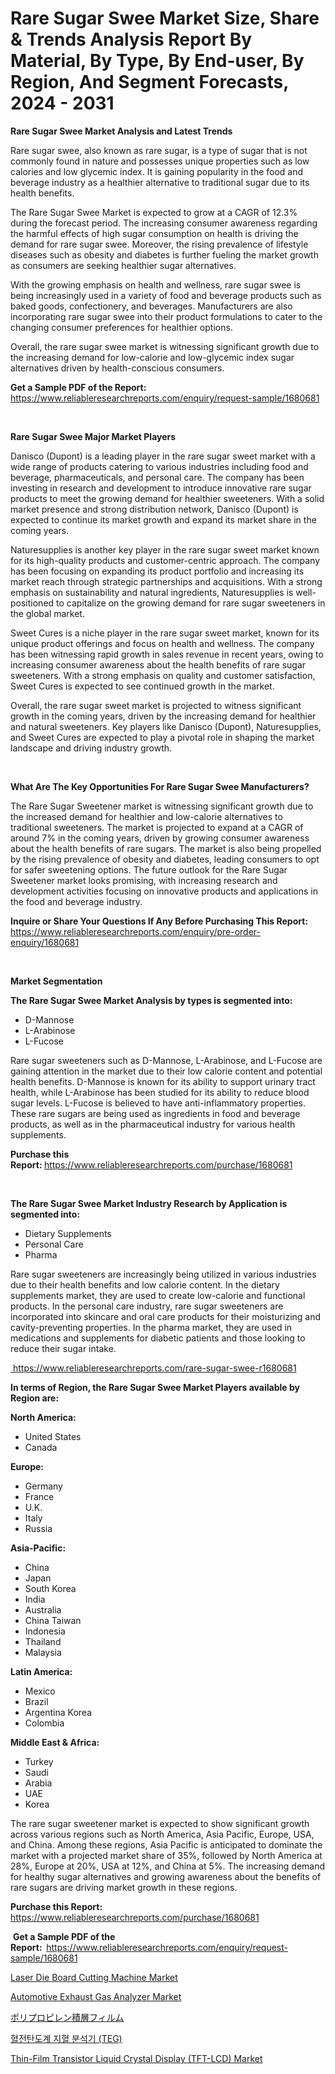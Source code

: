 <p><h1>Rare Sugar Swee Market Size, Share & Trends Analysis Report By Material, By Type, By End-user, By Region, And Segment Forecasts, 2024 - 2031</h1></p><p><strong>Rare Sugar Swee Market Analysis and Latest Trends</strong></p>
<p><p>Rare sugar swee, also known as rare sugar, is a type of sugar that is not commonly found in nature and possesses unique properties such as low calories and low glycemic index. It is gaining popularity in the food and beverage industry as a healthier alternative to traditional sugar due to its health benefits.</p><p>The Rare Sugar Swee Market is expected to grow at a CAGR of 12.3% during the forecast period. The increasing consumer awareness regarding the harmful effects of high sugar consumption on health is driving the demand for rare sugar swee. Moreover, the rising prevalence of lifestyle diseases such as obesity and diabetes is further fueling the market growth as consumers are seeking healthier sugar alternatives.</p><p>With the growing emphasis on health and wellness, rare sugar swee is being increasingly used in a variety of food and beverage products such as baked goods, confectionery, and beverages. Manufacturers are also incorporating rare sugar swee into their product formulations to cater to the changing consumer preferences for healthier options.</p><p>Overall, the rare sugar swee market is witnessing significant growth due to the increasing demand for low-calorie and low-glycemic index sugar alternatives driven by health-conscious consumers.</p></p>
<p><strong>Get a Sample PDF of the Report:&nbsp;</strong> <a href="https://www.reliableresearchreports.com/enquiry/request-sample/1680681">https://www.reliableresearchreports.com/enquiry/request-sample/1680681</a></p>
<p>&nbsp;</p>
<p><strong>Rare Sugar Swee Major Market Players</strong></p>
<p><p>Danisco (Dupont) is a leading player in the rare sugar sweet market with a wide range of products catering to various industries including food and beverage, pharmaceuticals, and personal care. The company has been investing in research and development to introduce innovative rare sugar products to meet the growing demand for healthier sweeteners. With a solid market presence and strong distribution network, Danisco (Dupont) is expected to continue its market growth and expand its market share in the coming years.</p><p>Naturesupplies is another key player in the rare sugar sweet market known for its high-quality products and customer-centric approach. The company has been focusing on expanding its product portfolio and increasing its market reach through strategic partnerships and acquisitions. With a strong emphasis on sustainability and natural ingredients, Naturesupplies is well-positioned to capitalize on the growing demand for rare sugar sweeteners in the global market.</p><p>Sweet Cures is a niche player in the rare sugar sweet market, known for its unique product offerings and focus on health and wellness. The company has been witnessing rapid growth in sales revenue in recent years, owing to increasing consumer awareness about the health benefits of rare sugar sweeteners. With a strong emphasis on quality and customer satisfaction, Sweet Cures is expected to see continued growth in the market.</p><p>Overall, the rare sugar sweet market is projected to witness significant growth in the coming years, driven by the increasing demand for healthier and natural sweeteners. Key players like Danisco (Dupont), Naturesupplies, and Sweet Cures are expected to play a pivotal role in shaping the market landscape and driving industry growth.</p></p>
<p>&nbsp;</p>
<p><strong>What Are The Key Opportunities For Rare Sugar Swee Manufacturers?</strong></p>
<p><p>The Rare Sugar Sweetener market is witnessing significant growth due to the increased demand for healthier and low-calorie alternatives to traditional sweeteners. The market is projected to expand at a CAGR of around 7% in the coming years, driven by growing consumer awareness about the health benefits of rare sugars. The market is also being propelled by the rising prevalence of obesity and diabetes, leading consumers to opt for safer sweetening options. The future outlook for the Rare Sugar Sweetener market looks promising, with increasing research and development activities focusing on innovative products and applications in the food and beverage industry.</p></p>
<p><strong>Inquire or Share Your Questions If Any Before Purchasing This Report:</strong> <a href="https://www.reliableresearchreports.com/enquiry/pre-order-enquiry/1680681">https://www.reliableresearchreports.com/enquiry/pre-order-enquiry/1680681</a></p>
<p>&nbsp;</p>
<p><strong>Market Segmentation</strong></p>
<p><strong>The Rare Sugar Swee Market Analysis by types is segmented into:</strong></p>
<p><ul><li>D-Mannose</li><li>L-Arabinose</li><li>L-Fucose</li></ul></p>
<p><p>Rare sugar sweeteners such as D-Mannose, L-Arabinose, and L-Fucose are gaining attention in the market due to their low calorie content and potential health benefits. D-Mannose is known for its ability to support urinary tract health, while L-Arabinose has been studied for its ability to reduce blood sugar levels. L-Fucose is believed to have anti-inflammatory properties. These rare sugars are being used as ingredients in food and beverage products, as well as in the pharmaceutical industry for various health supplements.</p></p>
<p><strong>Purchase this Report:&nbsp;</strong><a href="https://www.reliableresearchreports.com/purchase/1680681">https://www.reliableresearchreports.com/purchase/1680681</a></p>
<p>&nbsp;</p>
<p><strong>The Rare Sugar Swee Market Industry Research by Application is segmented into:</strong></p>
<p><ul><li>Dietary Supplements</li><li>Personal Care</li><li>Pharma</li></ul></p>
<p><p>Rare sugar sweeteners are increasingly being utilized in various industries due to their health benefits and low calorie content. In the dietary supplements market, they are used to create low-calorie and functional products. In the personal care industry, rare sugar sweeteners are incorporated into skincare and oral care products for their moisturizing and cavity-preventing properties. In the pharma market, they are used in medications and supplements for diabetic patients and those looking to reduce their sugar intake.</p></p>
<p><a href="https://www.reliableresearchreports.com/rare-sugar-swee-r1680681">&nbsp;https://www.reliableresearchreports.com/rare-sugar-swee-r1680681</a></p>
<p><strong>In terms of Region, the Rare Sugar Swee Market Players available by Region are:</strong></p>
<p>
    <p> <strong> North America: </strong>
        <ul>
            <li>United States</li>
            <li>Canada</li>
        </ul>
        </p> 
    <p> <strong> Europe: </strong>
        <ul>
            <li>Germany</li>
            <li>France</li>
            <li>U.K.</li>
            <li>Italy</li>
            <li>Russia</li>
        </ul>
        </p> 
    <p> <strong> Asia-Pacific: </strong>
        <ul>
            <li>China</li>
            <li>Japan</li>
            <li>South Korea</li>
            <li>India</li>
            <li>Australia</li>
            <li>China Taiwan</li>
            <li>Indonesia</li>
            <li>Thailand</li>
            <li>Malaysia</li>
        </ul>
        </p> 
    <p> <strong> Latin America: </strong>
        <ul>
            <li>Mexico</li>
            <li>Brazil</li>
            <li>Argentina Korea</li>
            <li>Colombia</li>
        </ul>
        </p> 
    <p> <strong> Middle East & Africa: </strong>
        <ul>
            <li>Turkey</li>
            <li>Saudi</li>
            <li>Arabia</li>
            <li>UAE</li>
            <li>Korea</li>
        </ul>
    </p>
    </p>
<p><p>The rare sugar sweetener market is expected to show significant growth across various regions such as North America, Asia Pacific, Europe, USA, and China. Among these regions, Asia Pacific is anticipated to dominate the market with a projected market share of 35%, followed by North America at 28%, Europe at 20%, USA at 12%, and China at 5%. The increasing demand for healthy sugar alternatives and growing awareness about the benefits of rare sugars are driving market growth in these regions.</p></p>
<p><strong>Purchase this Report: </strong><a href="https://www.reliableresearchreports.com/purchase/1680681">https://www.reliableresearchreports.com/purchase/1680681</a></p>
<p>&nbsp;<strong>Get a Sample PDF of the Report:&nbsp;&nbsp;</strong><a href="https://www.reliableresearchreports.com/enquiry/request-sample/1680681">https://www.reliableresearchreports.com/enquiry/request-sample/1680681</a></p>
<p><strong></strong></p>
<p><p><a href="https://github.com/LibbySpencer2018/Market-Research-Report-List-1/blob/main/laser-die-board-cutting-machine-market.md">Laser Die Board Cutting Machine Market</a></p><p><a href="https://github.com/RichRobinson5/Market-Research-Report-List-5/blob/main/automotive-exhaust-gas-analyzer-market.md">Automotive Exhaust Gas Analyzer Market</a></p><p><a href="https://github.com/Fatimaklein1/Market-Research-Report-List-1/blob/main/7038246100648.md">ポリプロピレン積層フィルム</a></p><p><a href="https://github.com/rsg307664904/Market-Research-Report-List-2/blob/main/180108394185.md">혈전탄도계 지혈 분석기 (TEG)</a></p><p><a href="https://issuu.com/reportprime-2/docs/thin-film-transistor-liquid-crystal-display-tft-lc">Thin-Film Transistor Liquid Crystal Display (TFT-LCD) Market</a></p></p>